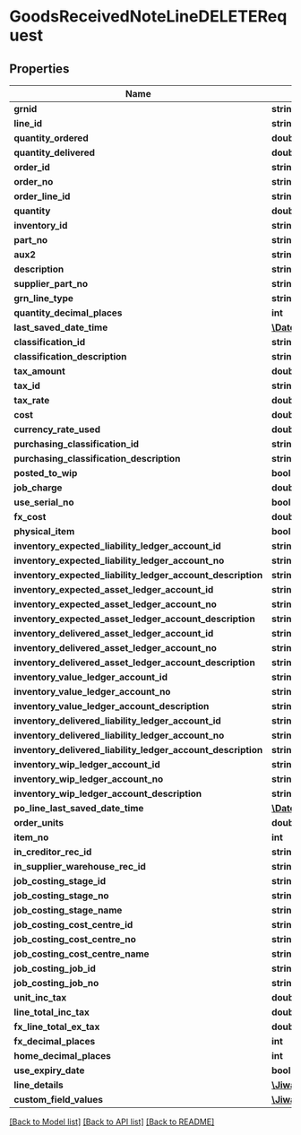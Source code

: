 # GoodsReceivedNoteLineDELETERequest

## Properties
Name | Type | Description | Notes
------------ | ------------- | ------------- | -------------
**grnid** | **string** |  | [optional] 
**line_id** | **string** |  | [optional] 
**quantity_ordered** | **double** |  | [optional] 
**quantity_delivered** | **double** |  | [optional] 
**order_id** | **string** |  | [optional] 
**order_no** | **string** |  | [optional] 
**order_line_id** | **string** |  | [optional] 
**quantity** | **double** |  | [optional] 
**inventory_id** | **string** |  | [optional] 
**part_no** | **string** |  | [optional] 
**aux2** | **string** |  | [optional] 
**description** | **string** |  | [optional] 
**supplier_part_no** | **string** |  | [optional] 
**grn_line_type** | **string** |  | [optional] 
**quantity_decimal_places** | **int** |  | [optional] 
**last_saved_date_time** | [**\DateTime**](\DateTime.md) |  | [optional] 
**classification_id** | **string** |  | [optional] 
**classification_description** | **string** |  | [optional] 
**tax_amount** | **double** |  | [optional] 
**tax_id** | **string** |  | [optional] 
**tax_rate** | **double** |  | [optional] 
**cost** | **double** |  | [optional] 
**currency_rate_used** | **double** |  | [optional] 
**purchasing_classification_id** | **string** |  | [optional] 
**purchasing_classification_description** | **string** |  | [optional] 
**posted_to_wip** | **bool** |  | [optional] 
**job_charge** | **double** |  | [optional] 
**use_serial_no** | **bool** |  | [optional] 
**fx_cost** | **double** |  | [optional] 
**physical_item** | **bool** |  | [optional] 
**inventory_expected_liability_ledger_account_id** | **string** |  | [optional] 
**inventory_expected_liability_ledger_account_no** | **string** |  | [optional] 
**inventory_expected_liability_ledger_account_description** | **string** |  | [optional] 
**inventory_expected_asset_ledger_account_id** | **string** |  | [optional] 
**inventory_expected_asset_ledger_account_no** | **string** |  | [optional] 
**inventory_expected_asset_ledger_account_description** | **string** |  | [optional] 
**inventory_delivered_asset_ledger_account_id** | **string** |  | [optional] 
**inventory_delivered_asset_ledger_account_no** | **string** |  | [optional] 
**inventory_delivered_asset_ledger_account_description** | **string** |  | [optional] 
**inventory_value_ledger_account_id** | **string** |  | [optional] 
**inventory_value_ledger_account_no** | **string** |  | [optional] 
**inventory_value_ledger_account_description** | **string** |  | [optional] 
**inventory_delivered_liability_ledger_account_id** | **string** |  | [optional] 
**inventory_delivered_liability_ledger_account_no** | **string** |  | [optional] 
**inventory_delivered_liability_ledger_account_description** | **string** |  | [optional] 
**inventory_wip_ledger_account_id** | **string** |  | [optional] 
**inventory_wip_ledger_account_no** | **string** |  | [optional] 
**inventory_wip_ledger_account_description** | **string** |  | [optional] 
**po_line_last_saved_date_time** | [**\DateTime**](\DateTime.md) |  | [optional] 
**order_units** | **double** |  | [optional] 
**item_no** | **int** |  | [optional] 
**in_creditor_rec_id** | **string** |  | [optional] 
**in_supplier_warehouse_rec_id** | **string** |  | [optional] 
**job_costing_stage_id** | **string** |  | [optional] 
**job_costing_stage_no** | **string** |  | [optional] 
**job_costing_stage_name** | **string** |  | [optional] 
**job_costing_cost_centre_id** | **string** |  | [optional] 
**job_costing_cost_centre_no** | **string** |  | [optional] 
**job_costing_cost_centre_name** | **string** |  | [optional] 
**job_costing_job_id** | **string** |  | [optional] 
**job_costing_job_no** | **string** |  | [optional] 
**unit_inc_tax** | **double** |  | [optional] 
**line_total_inc_tax** | **double** |  | [optional] 
**fx_line_total_ex_tax** | **double** |  | [optional] 
**fx_decimal_places** | **int** |  | [optional] 
**home_decimal_places** | **int** |  | [optional] 
**use_expiry_date** | **bool** |  | [optional] 
**line_details** | [**\Jiwa\Model\GoodsReceivedNoteLineDetail[]**](GoodsReceivedNoteLineDetail.md) |  | [optional] 
**custom_field_values** | [**\Jiwa\Model\CustomFieldValue[]**](CustomFieldValue.md) |  | [optional] 

[[Back to Model list]](../README.md#documentation-for-models) [[Back to API list]](../README.md#documentation-for-api-endpoints) [[Back to README]](../README.md)


